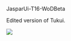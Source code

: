 JasparUi-T16-WoDBeta

Edited version of Tukui.

<a href='http://www.tukui.org/storage/viewer.php?id=634975WoWScrnShot_081514_191041.jpg'><img src='http://www.tukui.org/storage/thumbs/634975WoWScrnShot_081514_191041.jpg'></a>
